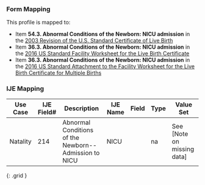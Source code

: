 ### Form Mapping
This profile is mapped to:
 * Item **54.3. Abnormal Conditions of the Newborn: NICU admission** in the [2003 Revision of the U.S. Standard Certificate of Live Birth](https://www.cdc.gov/nchs/data/dvs/birth11-03final-ACC.pdf)
 * Item **36.3. Abnormal Conditions of the Newborn: NICU admission** in the [2016 US Standard Facility Worksheet for the Live Birth Certificate](https://www.cdc.gov/nchs/data/dvs/facility-worksheet-2016-508.pdf)
 * Item **36.3. Abnormal Conditions of the Newborn: NICU admission** in the [2016 US Standard Attachment to the Facility Worksheet for the Live Birth Certificate for Multiple Births](https://www.cdc.gov/nchs/data/dvs/multiple-births-worksheet-2016.pdf)

### IJE Mapping

| **Use Case** |  **IJE Field#**   |  **Description**  | **IJE Name**  |  **Field**  |  **Type**  | **Value Set**  |
| :---------: | --------------- | ------------ | ------------- | ---------- | ---------- | -------------- |
| Natality | 214 | Abnormal Conditions of the Newborn--Admission to NICU | NICU |  |na |See [Note on missing data] |
{: .grid }
